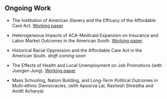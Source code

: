 Ongoing Work 
----------------------
- The Institution of American Slavery and the Efficacy of the Affordable Care Act. [Working paper](https://ideas.repec.org/p/tow/wpaper/2023-02.html)

- Heterogeneous Impacts of ACA-Medicaid Expansion on Insurance and Labor Market Outcomes in the American South. [Working paper](https://ideas.repec.org/p/tow/wpaper/2024-08.html)

- Historical Racial Oppression and the Affordable Care Act in the American South. *draft coming soon*

- The Effects of Health and Local Unemployment on Job Promotions (with Juergen Jung). [Working paper](https://ideas.repec.org/p/tow/wpaper/2023-03.html)

- Mass Schooling, Nation Building, and Long-Term Political Outcomes in Multi-ethnic Democracies, (with Apoorva Lal, Rashesh Shrestha and Avidit Acharya)

